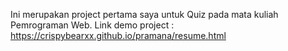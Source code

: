 Ini merupakan project pertama saya untuk Quiz pada mata kuliah Pemrograman Web.
Link demo project : https://crispybearxx.github.io/pramana/resume.html
